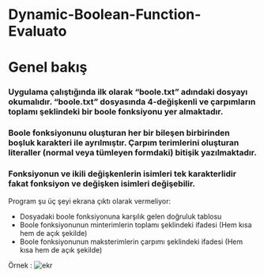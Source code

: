 # Dynamic-Boolean-Function-Evaluato

# Genel bakış
### Uygulama çalıştığında ilk olarak “boole.txt” adındaki dosyayı okumalıdır. “boole.txt” dosyasında 4-değişkenli ve çarpımların toplamı şeklindeki bir boole fonksiyonu yer almaktadır.
### Boole fonksiyonunu oluşturan her bir bileşen birbirinden boşluk karakteri ile ayrılmıştır. Çarpım terimlerini oluşturan literaller (normal veya tümleyen formdaki) bitişik yazılmaktadır.
### Fonksiyonun ve ikili değişkenlerin isimleri tek karakterlidir fakat fonksiyon ve değişken isimleri değişebilir.

Program şu üç şeyi ekrana çıktı olarak vermeliyor:
- Dosyadaki boole fonksiyonuna karşılık gelen doğruluk tablosu
- Boole fonksiyonunun minterimlerin toplamı şeklindeki ifadesi (Hem kısa hem de açık şekilde)
- Boole fonksiyonunun maksterimlerin çarpımı şeklindeki ifadesi (Hem kısa hem de açık şekilde)

Örnek :
![ekr](https://github.com/an90ass/Dynamic-Boolean-Function-Evaluato/assets/91754070/c4a2219c-5dbd-425e-886a-7242f94aef6e)
